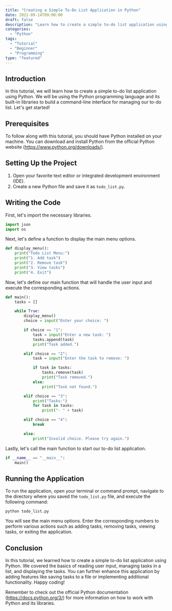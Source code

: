 ```yaml
---
title: "Creating a Simple To-Do List Application in Python"
date: 2021-09-14T09:00:00
draft: false
description: "Learn how to create a simple to-do list application using Python."
categories:
  - "Python"
tags:
  - "Tutorial"
  - "Beginner"
  - "Programming"
type: "featured"
---
```


## Introduction

In this tutorial, we will learn how to create a simple to-do list application using Python. We will be using the Python programming language and its built-in libraries to build a command-line interface for managing our to-do list. Let's get started!

## Prerequisites

To follow along with this tutorial, you should have Python installed on your machine. You can download and install Python from the official Python website (https://www.python.org/downloads/).

## Setting Up the Project

1. Open your favorite text editor or integrated development environment (IDE).
2. Create a new Python file and save it as `todo_list.py`.

## Writing the Code

First, let's import the necessary libraries.

```python
import json
import os
```

Next, let's define a function to display the main menu options.

```python
def display_menu():
    print("Todo List Menu:")
    print("1. Add task")
    print("2. Remove task")
    print("3. View tasks")
    print("4. Exit")
```

Now, let's define our main function that will handle the user input and execute the corresponding actions.

```python
def main():
    tasks = []

    while True:
        display_menu()
        choice = input("Enter your choice: ")

        if choice == "1":
            task = input("Enter a new task: ")
            tasks.append(task)
            print("Task added.")

        elif choice == "2":
            task = input("Enter the task to remove: ")

            if task in tasks:
                tasks.remove(task)
                print("Task removed.")
            else:
                print("Task not found.")

        elif choice == "3":
            print("Tasks:")
            for task in tasks:
                print("- " + task)

        elif choice == "4":
            break

        else:
            print("Invalid choice. Please try again.")
```

Lastly, let's call the main function to start our to-do list application.

```python
if __name__ == "__main__":
    main()
```

## Running the Application

To run the application, open your terminal or command prompt, navigate to the directory where you saved the `todo_list.py` file, and execute the following command:

```
python todo_list.py
```

You will see the main menu options. Enter the corresponding numbers to perform various actions such as adding tasks, removing tasks, viewing tasks, or exiting the application.

## Conclusion

In this tutorial, we learned how to create a simple to-do list application using Python. We covered the basics of reading user input, managing tasks in a list, and displaying the tasks. You can further enhance this application by adding features like saving tasks to a file or implementing additional functionality. Happy coding!

Remember to check out the official Python documentation (https://docs.python.org/3/) for more information on how to work with Python and its libraries.


